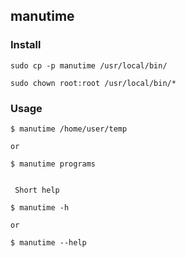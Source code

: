 manutime
-----

### Install
```
sudo cp -p manutime /usr/local/bin/

sudo chown root:root /usr/local/bin/*
```

### Usage

```
$ manutime /home/user/temp

or

$ manutime programs


 Short help

$ manutime -h 

or

$ manutime --help

```

